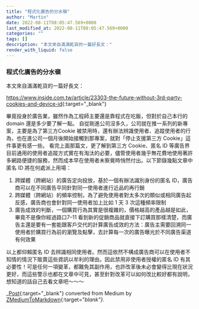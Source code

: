 ```yaml
---
title: "程式化廣告的分水嶺"
author: "Martin"
date: 2022-08-11T08:05:47.569+0000
last_modified_at: 2022-08-11T08:05:47.569+0000
categories: ""
tags: []
description: "本文來自滿滿乾貨的一篇好長文："
render_with_liquid: false
---
```


### 程式化廣告的分水嶺

本文來自滿滿乾貨的一篇好長文：

[https://www\.inside\.com\.tw/article/23303\-the\-future\-without\-3rd\-party\-cookies\-and\-device\-id](https://www.inside.com.tw/article/23303-the-future-without-3rd-party-cookies-and-device-id){:target="_blank"}

畢竟投身於廣告業，雖然作為工程師主要還是靠程式在吃飯，但對於自己本行的domain 還是多少要了解一點。
自從剛進公司沒多久，公司就在推一系列的新專案，主要是為了第三方Cookie 被禁用時，還有辦法辨識使用者、追蹤使用者的行為，也在進公司一個月後開始接觸到那專案，就對「停止支援第三方 Cookie」這件事更有感一些。
看完上面那篇文，更了解到第三方 Cookie、匿名 ID 等廣告界目前通用的使用者追蹤方式實在有淘汰的必要，儘管使用者幾乎無花費地使用著許多網路便捷的服務，然而成本早在使用者未察覺時悄然付出。以下節錄幾點文章中匿名 ID 將在何處派上用場：
1. 跨媒體（跨網站）的廣告定向投放，基於一個有辦法識別身份的匿名 ID，廣告商可以在不同廣告平同針對同一使用者進行近品的再行銷
2. 跨媒體（跨網站）的頻率控制，為了避免使用者對太多次的類似或相同廣告起反感，廣告商也會針對同一使用者加上比如 1 天 3 次這種頻率限制
3. 廣告成效的判斷，一個購買行為其實是很複雜的，價格越高的產品越是如此，畢竟不是像你經過路口7–11 看到新的促銷商品就直接下訂購買那樣清楚，而廣告主還是要有一套能跟客戶交代的計算廣告成效的方法：廣告主需要回溯同一使用者於購買行為前的瀏覽及點擊，去計算每一次的廣告曝光於不同廣告渠道有何效果


以上都仰賴匿名 ID 去辨識相同使用者。然而這依然不構成廣告商可以在使用者不知情的情況下販賣這些資訊以牟利的理由。因此禁用非使用者授權的匿名 ID 有其必要性！可是任何一項變革，都難免其副作用，也許改革後未必會變得比現在狀況更好，而這些警示也都在文章中可見，甚至針對改革可以如何改比較好都有說明，想知道的話自己去看文章吧～～～



_[Post](https://medium.com/@martin87713/%E7%A8%8B%E5%BC%8F%E5%8C%96%E5%BB%A3%E5%91%8A%E7%9A%84%E5%88%86%E6%B0%B4%E5%B6%BA-60fa1ce84bc){:target="_blank"} converted from Medium by [ZMediumToMarkdown](https://github.com/ZhgChgLi/ZMediumToMarkdown){:target="_blank"}._
